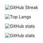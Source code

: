 
<!--
### Hi there 👋

**RajeshRenato/RajeshRenato** is a ✨ _special_ ✨ repository because its `README.md` (this file) appears on your GitHub profile.

Here are some ideas to get you started:

- 🔭 I’m currently working on ...
- 🌱 I’m currently learning ...
- 👯 I’m looking to collaborate on ...
- 🤔 I’m looking for help with ...
- 💬 Ask me about ...
- 📫 How to reach me: ...
- 😄 Pronouns: ...
- ⚡ Fun fact: ...
-->
<!-- ![GitHub Streak](https://github-readme-streak-stats.herokuapp.com/?user=klenty-rajesh&theme=radical) -->


![GitHub Streak](https://github-readme-streak-stats.herokuapp.com/?user=RajeshRenato&theme=radical)      


![Top Langs](https://github-readme-stats.vercel.app/api/top-langs/?username=RajeshRenato&theme=radical&langs_count=8)


![GitHub stats](https://github-readme-stats.vercel.app/api?username=RajeshRenato&show_icons=true&theme=radical&count_private=true)


![GitHub stats](https://github-readme-stats.vercel.app/api?username=klenty-rajesh&show_icons=true&theme=radical&count_private=true)

